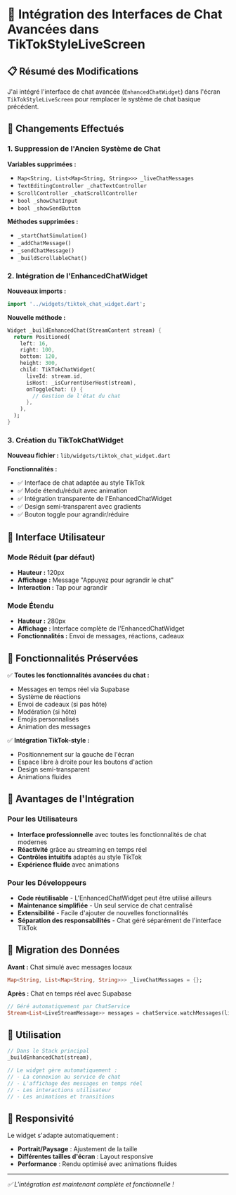 # 🎯 Intégration des Interfaces de Chat Avancées dans TikTokStyleLiveScreen

## 📋 Résumé des Modifications

J'ai intégré l'interface de chat avancée (`EnhancedChatWidget`) dans l'écran `TikTokStyleLiveScreen` pour remplacer le système de chat basique précédent.

## 🔄 Changements Effectués

### 1. Suppression de l'Ancien Système de Chat

**Variables supprimées :**
- `Map<String, List<Map<String, String>>> _liveChatMessages`
- `TextEditingController _chatTextController`
- `ScrollController _chatScrollController`
- `bool _showChatInput`
- `bool _showSendButton`

**Méthodes supprimées :**
- `_startChatSimulation()`
- `_addChatMessage()`
- `_sendChatMessage()`
- `_buildScrollableChat()`

### 2. Intégration de l'EnhancedChatWidget

**Nouveaux imports :**
```dart
import '../widgets/tiktok_chat_widget.dart';
```

**Nouvelle méthode :**
```dart
Widget _buildEnhancedChat(StreamContent stream) {
  return Positioned(
    left: 16,
    right: 100,
    bottom: 120,
    height: 300,
    child: TikTokChatWidget(
      liveId: stream.id,
      isHost: _isCurrentUserHost(stream),
      onToggleChat: () {
        // Gestion de l'état du chat
      },
    ),
  );
}
```

### 3. Création du TikTokChatWidget

**Nouveau fichier :** `lib/widgets/tiktok_chat_widget.dart`

**Fonctionnalités :**
- ✅ Interface de chat adaptée au style TikTok
- ✅ Mode étendu/réduit avec animation
- ✅ Intégration transparente de l'EnhancedChatWidget
- ✅ Design semi-transparent avec gradients
- ✅ Bouton toggle pour agrandir/réduire

## 🎨 Interface Utilisateur

### Mode Réduit (par défaut)
- **Hauteur :** 120px
- **Affichage :** Message "Appuyez pour agrandir le chat"
- **Interaction :** Tap pour agrandir

### Mode Étendu
- **Hauteur :** 280px
- **Affichage :** Interface complète de l'EnhancedChatWidget
- **Fonctionnalités :** Envoi de messages, réactions, cadeaux

## 🔧 Fonctionnalités Préservées

✅ **Toutes les fonctionnalités avancées du chat :**
- Messages en temps réel via Supabase
- Système de réactions
- Envoi de cadeaux (si pas hôte)
- Modération (si hôte)
- Emojis personnalisés
- Animation des messages

✅ **Intégration TikTok-style :**
- Positionnement sur la gauche de l'écran
- Espace libre à droite pour les boutons d'action
- Design semi-transparent
- Animations fluides

## 🎯 Avantages de l'Intégration

### Pour les Utilisateurs
- **Interface professionnelle** avec toutes les fonctionnalités de chat modernes
- **Réactivité** grâce au streaming en temps réel
- **Contrôles intuitifs** adaptés au style TikTok
- **Expérience fluide** avec animations

### Pour les Développeurs
- **Code réutilisable** - L'EnhancedChatWidget peut être utilisé ailleurs
- **Maintenance simplifiée** - Un seul service de chat centralisé
- **Extensibilité** - Facile d'ajouter de nouvelles fonctionnalités
- **Séparation des responsabilités** - Chat géré séparément de l'interface TikTok

## 🔄 Migration des Données

**Avant :** Chat simulé avec messages locaux
```dart
Map<String, List<Map<String, String>>> _liveChatMessages = {};
```

**Après :** Chat en temps réel avec Supabase
```dart
// Géré automatiquement par ChatService
Stream<List<LiveStreamMessage>> messages = chatService.watchMessages(liveId);
```

## 🚀 Utilisation

```dart
// Dans le Stack principal
_buildEnhancedChat(stream),

// Le widget gère automatiquement :
// - La connexion au service de chat
// - L'affichage des messages en temps réel
// - Les interactions utilisateur
// - Les animations et transitions
```

## 📱 Responsivité

Le widget s'adapte automatiquement :
- **Portrait/Paysage** : Ajustement de la taille
- **Différentes tailles d'écran** : Layout responsive
- **Performance** : Rendu optimisé avec animations fluides

---

*✅ L'intégration est maintenant complète et fonctionnelle !*
